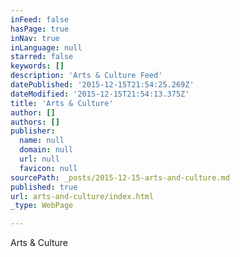 ```yaml
---
inFeed: false
hasPage: true
inNav: true
inLanguage: null
starred: false
keywords: []
description: 'Arts & Culture Feed'
datePublished: '2015-12-15T21:54:25.269Z'
dateModified: '2015-12-15T21:54:13.375Z'
title: 'Arts & Culture'
author: []
authors: []
publisher:
  name: null
  domain: null
  url: null
  favicon: null
sourcePath: _posts/2015-12-15-arts-and-culture.md
published: true
url: arts-and-culture/index.html
_type: WebPage

---
```

Arts & Culture
